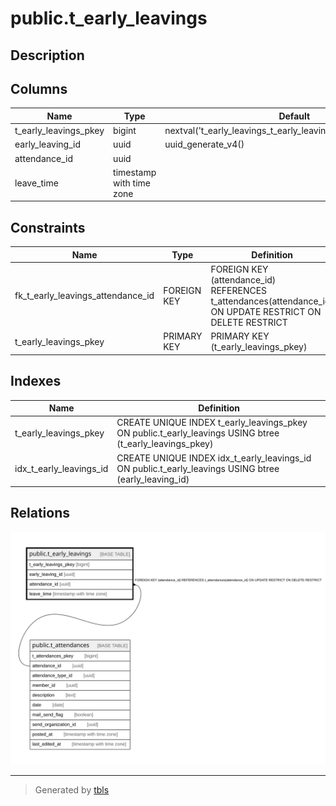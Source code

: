 # public.t_early_leavings

## Description

## Columns

| Name | Type | Default | Nullable | Children | Parents | Comment |
| ---- | ---- | ------- | -------- | -------- | ------- | ------- |
| t_early_leavings_pkey | bigint | nextval('t_early_leavings_t_early_leavings_pkey_seq'::regclass) | false |  |  |  |
| early_leaving_id | uuid | uuid_generate_v4() | false |  |  |  |
| attendance_id | uuid |  | false |  | [public.t_attendances](public.t_attendances.md) |  |
| leave_time | timestamp with time zone |  | false |  |  |  |

## Constraints

| Name | Type | Definition |
| ---- | ---- | ---------- |
| fk_t_early_leavings_attendance_id | FOREIGN KEY | FOREIGN KEY (attendance_id) REFERENCES t_attendances(attendance_id) ON UPDATE RESTRICT ON DELETE RESTRICT |
| t_early_leavings_pkey | PRIMARY KEY | PRIMARY KEY (t_early_leavings_pkey) |

## Indexes

| Name | Definition |
| ---- | ---------- |
| t_early_leavings_pkey | CREATE UNIQUE INDEX t_early_leavings_pkey ON public.t_early_leavings USING btree (t_early_leavings_pkey) |
| idx_t_early_leavings_id | CREATE UNIQUE INDEX idx_t_early_leavings_id ON public.t_early_leavings USING btree (early_leaving_id) |

## Relations

![er](public.t_early_leavings.svg)

---

> Generated by [tbls](https://github.com/k1LoW/tbls)
